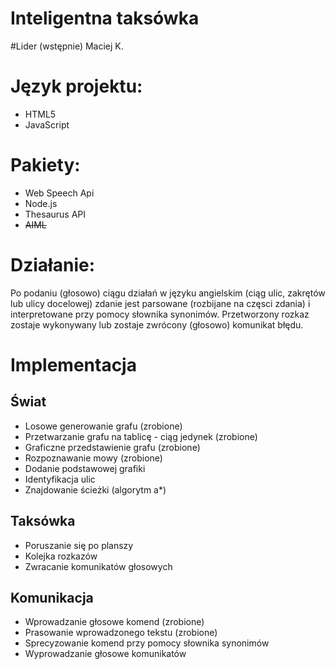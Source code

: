 Inteligentna taksówka
===========
#Lider (wstępnie)
Maciej K.

# Język projektu:
- HTML5
- JavaScript

# Pakiety:
- Web Speech Api
- Node.js
- Thesaurus API
- ~~AIML~~

# Działanie:
Po podaniu (głosowo) ciągu działań w języku angielskim (ciąg ulic, zakrętów lub ulicy docelowej) zdanie jest parsowane
(rozbijane na częsci zdania) i interpretowane przy pomocy słownika synonimów.
Przetworzony rozkaz zostaje wykonywany lub zostaje zwrócony (głosowo) komunikat błędu.  



# Implementacja

## Świat
- Losowe generowanie grafu (zrobione)
- Przetwarzanie grafu na tablicę - ciąg jedynek (zrobione)
- Graficzne przedstawienie grafu (zrobione)
- Rozpoznawanie mowy (zrobione)
- Dodanie podstawowej grafiki
- Identyfikacja ulic
- Znajdowanie ścieżki (algorytm a*)


## Taksówka
- Poruszanie się po planszy
- Kolejka rozkazów
- Zwracanie komunikatów głosowych


## Komunikacja
- Wprowadzanie głosowe komend (zrobione)
- Prasowanie wprowadzonego tekstu (zrobione)
- Sprecyzowanie komend przy pomocy słownika synonimów
- Wyprowadzanie głosowe komunikatów


